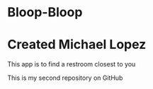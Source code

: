 # Bloop-Bloop
# Created Michael Lopez
This app is to find a restroom closest to you

This is my second repository on GitHub

